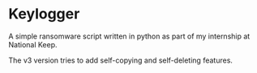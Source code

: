 # Keylogger
A simple ransomware script written in python as part of my internship at National Keep.

The v3 version tries to add self-copying and self-deleting features.
